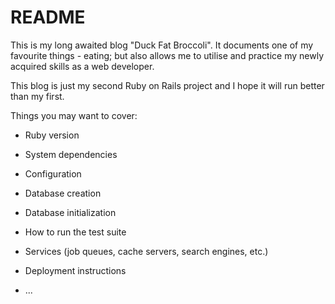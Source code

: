 # README

This is my long awaited blog "Duck Fat Broccoli".  It documents one of my favourite things - eating; but also allows me to utilise and practice my newly acquired skills as a web developer. 

This blog is just my second Ruby on Rails project and I hope it will run better than my first.

Things you may want to cover:

* Ruby version

* System dependencies

* Configuration

* Database creation

* Database initialization

* How to run the test suite

* Services (job queues, cache servers, search engines, etc.)

* Deployment instructions

* ...
